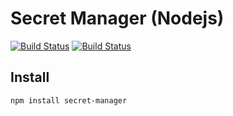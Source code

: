 # Secret Manager (Nodejs)

[![Build Status](https://www.travis-ci.org/xahhy/secret-manager.svg?branch=master)](https://www.travis-ci.org/xahhy/secret-manager)
[![Build Status](http://localhost:8888/job/secret-manager/job/master/badge/icon)](http://localhost:8888/job/secret-manager/job/master/)

## Install

`npm install secret-manager`
